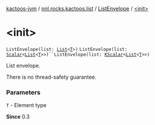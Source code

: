 [kactoos-jvm](../../index.md) / [nnl.rocks.kactoos.list](../index.md) / [ListEnvelope](index.md) / [&lt;init&gt;](./-init-.md)

# &lt;init&gt;

`ListEnvelope(list: `[`List`](https://kotlinlang.org/api/latest/jvm/stdlib/kotlin.collections/-list/index.html)`<`[`T`](index.md#T)`>)`
`ListEnvelope(list: `[`Scalar`](../../nnl.rocks.kactoos/-scalar/index.md)`<`[`List`](https://kotlinlang.org/api/latest/jvm/stdlib/kotlin.collections/-list/index.html)`<`[`T`](index.md#T)`>>)``ListEnvelope(list: `[`KScalar`](../../nnl.rocks.kactoos/-k-scalar.md)`<`[`List`](https://kotlinlang.org/api/latest/jvm/stdlib/kotlin.collections/-list/index.html)`<`[`T`](index.md#T)`>>)`

List envelope.

There is no thread-safety guarantee.

### Parameters

`T` - Element type

**Since**
0.3

